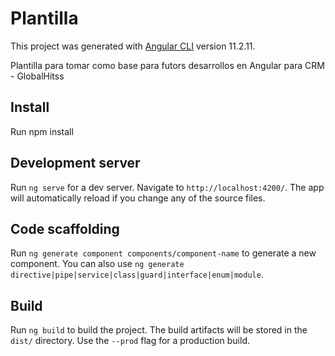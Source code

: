 # Plantilla

This project was generated with [Angular CLI](https://github.com/angular/angular-cli) version 11.2.11.

Plantilla para tomar como base para futors desarrollos en Angular para CRM - GlobalHitss 


## Install

Run npm install

## Development server

Run `ng serve` for a dev server. Navigate to `http://localhost:4200/`. The app will automatically reload if you change any of the source files.

## Code scaffolding

Run `ng generate component components/component-name` to generate a new component. You can also use `ng generate directive|pipe|service|class|guard|interface|enum|module`.

## Build

Run `ng build` to build the project. The build artifacts will be stored in the `dist/` directory. Use the `--prod` flag for a production build.




